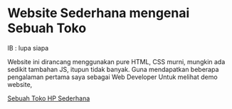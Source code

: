 # Website Sederhana mengenai Sebuah Toko
IB : lupa siapa

Website ini dirancang menggunakan pure HTML, CSS murni, mungkin ada sedikit tambahan JS, itupun tidak banyak. Guna mendapatkan beberapa pengalaman pertama saya sebagai Web Developer Untuk melihat demo website,


[Sebuah Toko HP Sederhana](https://alfinwahyusubekti.github.io/sebuah-toko-hp//)
